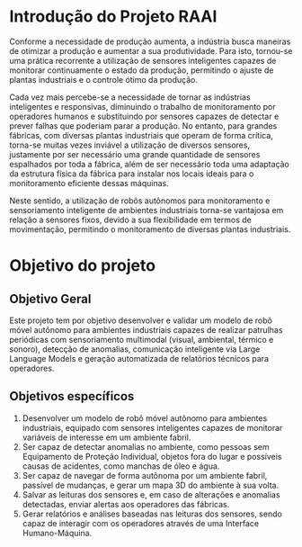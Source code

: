 # Introdução do Projeto RAAI

Conforme a necessidade de produção aumenta, a indústria busca maneiras de otimizar a produção e aumentar a sua produtividade. Para isto, tornou-se uma prática recorrente a utilização de sensores inteligentes capazes de monitorar continuamente o estado da produção, permitindo o ajuste de plantas industriais e o controle ótimo da produção.

Cada vez mais percebe-se a necessidade de tornar as indústrias inteligentes e responsivas, diminuindo o trabalho de monitoramento por operadores humanos e substituindo por sensores capazes de detectar e prever falhas que poderiam parar a produção. No entanto, para grandes fábricas, com diversas plantas industriais que operam de forma crítica, torna-se muitas vezes inviável a utilização de diversos sensores, justamente por ser necessário uma grande quantidade de sensores espalhados por toda a fábrica, além de ser necessário toda uma adaptação da estrutura física da fábrica para instalar nos locais ideais para o monitoramento eficiente dessas máquinas.

Neste sentido, a utilização de robôs autônomos para monitoramento e sensoriamento inteligente de ambientes industriais torna-se vantajosa em relação a sensores fixos, devido a sua flexibilidade em termos de movimentação, permitindo o monitoramento de diversas plantas industriais.

# Objetivo do projeto

## Objetivo Geral
Este projeto tem por objetivo desenvolver e validar um modelo de robô móvel autônomo para ambientes industriais capazes de realizar patrulhas periódicas com sensoriamento multimodal (visual, ambiental, térmico e sonoro), detecção de anomalias, comunicação inteligente via Large Language Models e geração automatizada de relatórios técnicos para operadores.

## Objetivos específicos
1. Desenvolver um modelo de robô móvel autônomo para ambientes industriais, equipado com sensores inteligentes capazes de monitorar variáveis de interesse em um ambiente fabril.
2. Ser capaz de detectar anomalias no ambiente, como pessoas sem Equipamento de Proteção Individual, objetos fora do lugar e possíveis causas de acidentes, como manchas de óleo e água.
3. Ser capaz de navegar de forma autônoma por um ambiente fabril, passível de mudanças, e gerar um mapa 3D do ambiente à sua volta.
4. Salvar as leituras dos sensores e, em caso de alterações e anomalias detectadas, enviar alertas aos operadores das fábricas.
5. Gerar relatórios e análises baseadas nas leituras dos sensores, sendo capaz de interagir com os operadores através de uma Interface Humano-Máquina.
